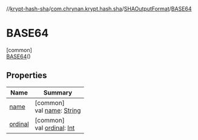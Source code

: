 //[krypt-hash-sha](../../../../index.md)/[com.chrynan.krypt.hash.sha](../../index.md)/[SHAOutputFormat](../index.md)/[BASE64](index.md)

# BASE64

[common]\
[BASE64](index.md)()

## Properties

| Name | Summary |
|---|---|
| [name](../../-s-h-a-type/-s-h-a_1/index.md#-372974862%2FProperties%2F-1775027490) | [common]<br>val [name](../../-s-h-a-type/-s-h-a_1/index.md#-372974862%2FProperties%2F-1775027490): [String](https://kotlinlang.org/api/latest/jvm/stdlib/kotlin/-string/index.html) |
| [ordinal](../../-s-h-a-type/-s-h-a_1/index.md#-739389684%2FProperties%2F-1775027490) | [common]<br>val [ordinal](../../-s-h-a-type/-s-h-a_1/index.md#-739389684%2FProperties%2F-1775027490): [Int](https://kotlinlang.org/api/latest/jvm/stdlib/kotlin/-int/index.html) |
